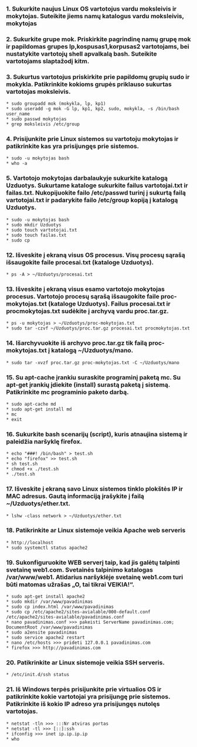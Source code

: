 ### 1. Sukurkite naujus Linux OS vartotojus vardu moksleivis ir mokytojas. Suteikite jiems namų katalogus vardu moksleivis, mokytojas
### 2. Sukurkite grupe mok. Priskirkite pagrindinę namų grupę mok ir papildomas grupes lp,kospusas1,korpusas2 vartotojams, bei nustatykite vartotojų shell apvalkalą bash. Suteikite vartotojams slaptažodį kitm.
### 3. Sukurtus vartotojus priskirkite prie papildomų grupių sudo ir mokykla. Patikrinkite kokioms grupės priklauso sukurtas vartotojas moksleivis.

	* sudo groupadd mok (mokykla, lp, kp1)
	* sudo useradd -g mok -G lp, kp1, kp2, sudo, mokykla, -s /bin/bash user_name
	* sudo passwd mokytojas
	* grep moksleivis /etc/group

### 4. Prisijunkite prie Linux sistemos su vartotoju mokytojas ir patikrinkite kas yra prisijungęs prie sistemos.

	* sudo -u mokytojas bash
	* who -a

### 5. Vartotojo mokytojas darbalaukyje sukurkite katalogą Uzduotys. Sukurtame kataloge sukurkite failus vartotojai.txt ir failas.txt. Nukopijuokite failo /etc/passwd turinį į sukurtą failą vartotojai.txt ir padarykite failo /etc/group kopiją į katalogą Uzduotys.

	* sudo -u mokytojas bash
	* sudo mkdir Uzduotys
	* sudo touch vartotojai.txt
	* sudo touch failas.txt
	* sudo cp 

### 12. Išveskite į ekraną visus OS procesus. Visų procesų sąrašą išsaugokite faile procesai.txt (kataloge Uzduotys).

	* ps -A > ~/Uzduotys/procesai.txt

### 13. Išveskite į ekraną visus esamo vartotojo mokytojas procesus. Vartotojo procesų sąrašą išsaugokite faile proc-mokytojas.txt (kataloge Uzduotys). Failus procesai.txt ir procmokytojas.txt sudėkite į archyvą vardu proc.tar.gz.

	* ps -u mokytojas > ~/Uzduotys/proc-mokytojas.txt
	* sudo tar -czvf ~/Uzduotys/proc.tar.gz procesai.txt procmokytojas.txt

### 14. Išarchyvuokite iš archyvo proc.tar.gz tik failą proc-mokytojas.txt į katalogą ~/Uzduotys/mano.

	* sudo tar -xvzf proc.tar.gz proc-mokytojas.txt -C ~/Uzduotys/mano

### 15. Su apt-cache įrankiu suraskite programinį paketą mc. Su apt-get įrankių įdiekite (install) surastą paketą į sistemą. Patikrinkite mc programinio paketo darbą.

	* sudo apt-cache md
	* sudo apt-get install md
	* mc
	* exit

### 16. Sukurkite bash scenarijų (script), kuris atnaujina sistemą ir paleidžia naršyklę firefox.

	* echo "###! /bin/bash" > test.sh
	* echo "firefox" >> test.sh
	* sh test.sh
	* chmod +x ./test.sh
	* ./test.sh

### 17. Išveskite į ekraną savo Linux sistemos tinklo plokštės IP ir MAC adresus. Gautą informaciją įrašykite į failą ~/Uzduotys/ether.txt.

	* lshw -class network > ~/Uzduotys/ether.txt

### 18. Patikrinkite ar Linux sistemoje veikia Apache web serveris

	* http://localhost
	* sudo systemctl status apache2

### 19. Sukonfiguruokite WEB serverį taip, kad jis galėtų talpinti svetainę web1.com. Svetainės talpinimo katalogas /var/www/web1. Atidarius naršyklėje svetainę web1.com turi būti matomas užrašas „O, tai tikrai VEIKIA!“.

	* sudo apt-get install apache2
	* sudo mkdir /var/www/pavadinimas
	* sudo cp index.html /var/www/pavadinimas
	* sudo cp /etc/apache2/sites-avialable/000-default.conf /etc/apache2/sites-avialable/pavadinimas.conf
	* nano pavadinimas.conf >>> pakeisti ServerName pavadinimas.com; DocumentRoot /var/www/pavadinimas
	* sudo a2ensite pavadinimas
	* sudo service apache2 restart
	* nano /etc/hosts >>> prideti 127.0.0.1 pavadinimas.com
	* firefox >>> http://pavadinimas.com
	
### 20. Patikrinkite ar Linux sistemoje veikia SSH serveris.

	* /etc/init.d/ssh status

### 21. Iš Windows terpės prisijunkite prie virtualios OS ir patikrinkite kokie vartotojai yra prisijungę prie sistemos. Patikrinkite iš kokio IP adreso yra prisijungęs nutolęs vartotojas.

	* netstat -tln >>> :::Nr atviras portas
	* netstat -tl >>> [::]:ssh
	* ifconfig >>> inet ip.ip.ip.ip
	* who
